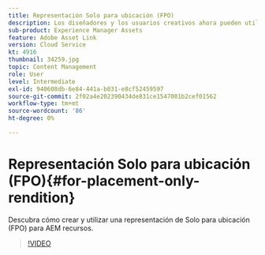 ```yaml
---
title: Representación Solo para ubicación (FPO)
description: Los diseñadores y los usuarios creativos ahora pueden utilizar los recursos de Adobe Experience Manager en sus aplicaciones de escritorio de Adobe Creative Cloud favoritas. La extensión de vínculo de recursos de Adobe para Adobe Creative Cloud Enterprise amplía la capacidad para buscar, examinar, ordenar, previsualizar, cargar recursos, retirar, modificar, registrar y ver metadatos de AEM recursos en herramientas de Creative Cloud como Adobe Photoshop, InDesign y Illustrator.
sub-product: Experience Manager Assets
feature: Adobe Asset Link
version: Cloud Service
kt: 4916
thumbnail: 34259.jpg
topic: Content Management
role: User
level: Intermediate
exl-id: 940608db-6e84-441a-b031-e8cf52459597
source-git-commit: 2f02a4e202390434de831ce1547001b2cef01562
workflow-type: tm+mt
source-wordcount: '86'
ht-degree: 0%

---
```


# Representación Solo para ubicación (FPO){#for-placement-only-rendition}

Descubra cómo crear y utilizar una representación de Solo para ubicación (FPO) para AEM recursos.

>[!VIDEO](https://video.tv.adobe.com/v/34259/?quality=12)
